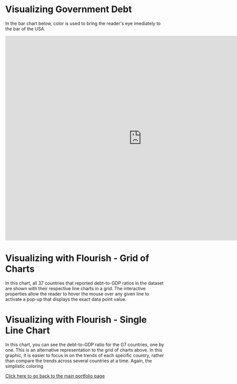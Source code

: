 # Visualizing Government Debt
In the bar chart below, color is used to bring the reader's eye imediately to the bar of the USA.  

<iframe src="https://data.oecd.org/chart/6gQ0" width="860" height="645" style="border: 0" mozallowfullscreen="true" webkitallowfullscreen="true" allowfullscreen="true"><a href="https://data.oecd.org/chart/6gQ0" target="_blank">OECD Chart: General government debt, Total, % of GDP, Annual, 2018</a></iframe>


# Visualizing with Flourish - Grid of Charts
In this chart, all 37 countries that reported debt-to-GDP ratios in the dataset are shown with their respective line charts in a grid. The interactive properties allow the reader to hover the mouse over any given line to activate a pop-up that displays the exact data point value. 

<div class="flourish-embed flourish-chart" data-src="visualisation/5297669" data-width="300%"><script src="https://public.flourish.studio/resources/embed.js"></script></div>

# Visualizing with Flourish - Single Line Chart
In this chart, you can see the debt-to-GDP ratio for the G7 countries, one by one. This is an alternative representation to the grid of charts above. In this graphic, it is easier to focus in on the trends of each specific country, rather than compare the trends across several countries at a time. Again, the simplistic coloring 

<div class="flourish-embed flourish-chart" data-src="visualisation/5298051"><script src="https://public.flourish.studio/resources/embed.js"></script></div>

[Click here to go back to the main portfolio page](/portfolio.html)
